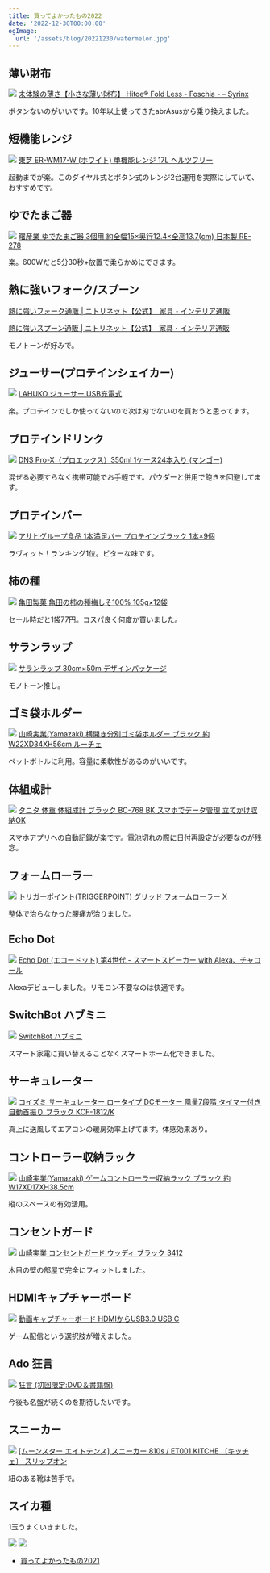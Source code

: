 ```yaml
---
title: 買ってよかったもの2022
date: '2022-12-30T00:00:00'
ogImage:
  url: '/assets/blog/20221230/watermelon.jpg'
---
```



## 薄い財布

![](/assets/blog/20221230/hitoefoldless.jpg)
[未体験の薄さ【小さな薄い財布】 Hitoe® Fold Less \- Foschia \- – Syrinx](https://syrinx.audio/products/hitoe-fold-less-foschia)

ボタンないのがいいです。10年以上使ってきたabrAsusから乗り換えました。

## 短機能レンジ

[![](https://ws-fe.amazon-adsystem.com/widgets/q?_encoding=UTF8&ASIN=B0B5SJHX4Y&Format=_SL160_&ID=AsinImage&MarketPlace=JP&ServiceVersion=20070822&WS=1&tag=111122130-22&language=ja_JP)](http://www.amazon.co.jp/dp/B0B5SJHX4Y/?tag=111122130-22)
[東芝 ER-WM17-W (ホワイト) 単機能レンジ 17L ヘルツフリー](http://www.amazon.co.jp/dp/B0B5SJHX4Y/?tag=111122130-22)

起動までが楽。このダイヤル式とボタン式のレンジ2台運用を実際にしていて、おすすめです。

## ゆでたまご器

[![](https://ws-fe.amazon-adsystem.com/widgets/q?_encoding=UTF8&ASIN=B000HI9BAA&Format=_SL160_&ID=AsinImage&MarketPlace=JP&ServiceVersion=20070822&WS=1&tag=111122130-22&language=ja_JP)](http://www.amazon.co.jp/dp/B000HI9BAA/?tag=111122130-22)
[曙産業 ゆでたまご器 3個用 約全幅15×奥行12.4×全高13.7(cm) 日本製 RE-278](http://www.amazon.co.jp/dp/B000HI9BAA/?tag=111122130-22)

楽。600Wだと5分30秒+放置で柔らかめにできます。

## 熱に強いフォーク/スプーン

[熱に強いフォーク通販 \| ニトリネット【公式】　家具・インテリア通販](https://www.nitori-net.jp/ec/product/8962306/)

[熱に強いスプーン通販 \| ニトリネット【公式】　家具・インテリア通販](https://www.nitori-net.jp/ec/product/8962307/)

モノトーンが好みで。

## ジューサー(プロテインシェイカー)

[![](https://ws-fe.amazon-adsystem.com/widgets/q?_encoding=UTF8&ASIN=B085Y66GWT&Format=_SL160_&ID=AsinImage&MarketPlace=JP&ServiceVersion=20070822&WS=1&tag=111122130-22&language=ja_JP)](http://www.amazon.co.jp/dp/B085Y66GWT/?tag=111122130-22)
[LAHUKO ジューサー USB充電式](http://www.amazon.co.jp/dp/B085Y66GWT/?tag=111122130-22)

楽。プロテインでしか使ってないので次は刃でないのを買おうと思ってます。

## プロテインドリンク

[![](https://ws-fe.amazon-adsystem.com/widgets/q?_encoding=UTF8&ASIN=B011KNOXNU&Format=_SL160_&ID=AsinImage&MarketPlace=JP&ServiceVersion=20070822&WS=1&tag=111122130-22&language=ja_JP)](http://www.amazon.co.jp/dp/B011KNOXNU/?tag=111122130-22)
[DNS Pro-X（プロエックス）350ml 1ケース24本入り (マンゴー)](http://www.amazon.co.jp/dp/B011KNOXNU/?tag=111122130-22)

混ぜる必要すらなく携帯可能でお手軽です。パウダーと併用で飽きを回避してます。

## プロテインバー

[![](https://ws-fe.amazon-adsystem.com/widgets/q?_encoding=UTF8&ASIN=B09KZTQ5G1&Format=_SL160_&ID=AsinImage&MarketPlace=JP&ServiceVersion=20070822&WS=1&tag=111122130-22&language=ja_JP)](http://www.amazon.co.jp/dp/B09KZTQ5G1/?tag=111122130-22)
[アサヒグループ食品 1本満足バー プロテインブラック 1本×9個](http://www.amazon.co.jp/dp/B09KZTQ5G1/?tag=111122130-22)

ラヴィット！ランキング1位。ビターな味です。

## 柿の種

[![](https://ws-fe.amazon-adsystem.com/widgets/q?_encoding=UTF8&ASIN=B00C4Q24XE&Format=_SL160_&ID=AsinImage&MarketPlace=JP&ServiceVersion=20070822&WS=1&tag=111122130-22&language=ja_JP)](http://www.amazon.co.jp/dp/B00C4Q24XE/?tag=111122130-22)
[亀田製菓 亀田の柿の種梅しそ100% 105g×12袋](http://www.amazon.co.jp/dp/B00C4Q24XE/?tag=111122130-22)

セール時だと1袋77円。コスパ良く何度か買いました。

## サランラップ

[![](https://ws-fe.amazon-adsystem.com/widgets/q?_encoding=UTF8&ASIN=B08VSWYWHP&Format=_SL160_&ID=AsinImage&MarketPlace=JP&ServiceVersion=20070822&WS=1&tag=111122130-22&language=ja_JP)](http://www.amazon.co.jp/dp/B08VSWYWHP/?tag=111122130-22)
[サランラップ 30cm×50m デザインパッケージ](http://www.amazon.co.jp/dp/B08VSWYWHP/?tag=111122130-22)

モノトーン推し。

## ゴミ袋ホルダー

[![](https://ws-fe.amazon-adsystem.com/widgets/q?_encoding=UTF8&ASIN=B0868L8BF2&Format=_SL160_&ID=AsinImage&MarketPlace=JP&ServiceVersion=20070822&WS=1&tag=111122130-22&language=ja_JP)](http://www.amazon.co.jp/dp/B0868L8BF2/?tag=111122130-22)
[山崎実業(Yamazaki) 横開き分別ゴミ袋ホルダー ブラック 約W22XD34XH56cm ルーチェ](http://www.amazon.co.jp/dp/B0868L8BF2/?tag=111122130-22)

ペットボトルに利用。容量に柔軟性があるのがいいです。

## 体組成計

[![](https://ws-fe.amazon-adsystem.com/widgets/q?_encoding=UTF8&ASIN=B07Q2WYL77&Format=_SL160_&ID=AsinImage&MarketPlace=JP&ServiceVersion=20070822&WS=1&tag=111122130-22&language=ja_JP)](http://www.amazon.co.jp/dp/B07Q2WYL77/?tag=111122130-22)
[タニタ 体重 体組成計 ブラック BC-768 BK スマホでデータ管理 立てかけ収納OK](http://www.amazon.co.jp/dp/B07Q2WYL77/?tag=111122130-22)

スマホアプリへの自動記録が楽です。電池切れの際に日付再設定が必要なのが残念。

## フォームローラー

[![](https://ws-fe.amazon-adsystem.com/widgets/q?_encoding=UTF8&ASIN=B01A8EKK0M&Format=_SL160_&ID=AsinImage&MarketPlace=JP&ServiceVersion=20070822&WS=1&tag=111122130-22&language=ja_JP)](http://www.amazon.co.jp/dp/B01A8EKK0M/?tag=111122130-22)
[トリガーポイント(TRIGGERPOINT) グリッド フォームローラー X](http://www.amazon.co.jp/dp/B01A8EKK0M/?tag=111122130-22)

整体で治らなかった腰痛が治りました。

## Echo Dot

[![](https://ws-fe.amazon-adsystem.com/widgets/q?_encoding=UTF8&ASIN=B084DWX1PV&Format=_SL160_&ID=AsinImage&MarketPlace=JP&ServiceVersion=20070822&WS=1&tag=111122130-22&language=ja_JP)](http://www.amazon.co.jp/dp/B084DWX1PV/?tag=111122130-22)
[Echo Dot (エコードット) 第4世代 - スマートスピーカー with Alexa、チャコール](http://www.amazon.co.jp/dp/B084DWX1PV/?tag=111122130-22)

Alexaデビューしました。リモコン不要なのは快適です。

## SwitchBot ハブミニ

[![](https://ws-fe.amazon-adsystem.com/widgets/q?_encoding=UTF8&ASIN=B07TTH5TMW&Format=_SL160_&ID=AsinImage&MarketPlace=JP&ServiceVersion=20070822&WS=1&tag=111122130-22&language=ja_JP)](http://www.amazon.co.jp/dp/B07TTH5TMW/?tag=111122130-22)
[SwitchBot ハブミニ](http://www.amazon.co.jp/dp/B07TTH5TMW/?tag=111122130-22)

スマート家電に買い替えることなくスマートホーム化できました。

## サーキュレーター

[![](https://ws-fe.amazon-adsystem.com/widgets/q?_encoding=UTF8&ASIN=B0923JY5FB&Format=_SL160_&ID=AsinImage&MarketPlace=JP&ServiceVersion=20070822&WS=1&tag=111122130-22&language=ja_JP)](http://www.amazon.co.jp/dp/B0923JY5FB/?tag=111122130-22)
[コイズミ サーキュレーター ロータイプ DCモーター 風量7段階 タイマー付き 自動首振り ブラック KCF-1812/K](http://www.amazon.co.jp/dp/B0923JY5FB/?tag=111122130-22)

真上に送風してエアコンの暖房効率上げてます。体感効果あり。

## コントローラー収納ラック

[![](https://ws-fe.amazon-adsystem.com/widgets/q?_encoding=UTF8&ASIN=B085BT3ZBZ&Format=_SL160_&ID=AsinImage&MarketPlace=JP&ServiceVersion=20070822&WS=1&tag=111122130-22&language=ja_JP)](http://www.amazon.co.jp/dp/B085BT3ZBZ/?tag=111122130-22)
[山崎実業(Yamazaki) ゲームコントローラー収納ラック ブラック 約W17XD17XH38.5cm](http://www.amazon.co.jp/dp/B085BT3ZBZ/?tag=111122130-22)

縦のスペースの有効活用。

## コンセントガード
[![](https://ws-fe.amazon-adsystem.com/widgets/q?_encoding=UTF8&ASIN=B06XG57J4C&Format=_SL160_&ID=AsinImage&MarketPlace=JP&ServiceVersion=20070822&WS=1&tag=111122130-22&language=ja_JP)](http://www.amazon.co.jp/dp/B06XG57J4C/?tag=111122130-22)
[山崎実業 コンセントガード ウッディ ブラック 3412](http://www.amazon.co.jp/dp/B06XG57J4C/?tag=111122130-22)

木目の壁の部屋で完全にフィットしました。

## HDMIキャプチャーボード

[![](https://ws-fe.amazon-adsystem.com/widgets/q?_encoding=UTF8&ASIN=B08Z3XDYQ7&Format=_SL160_&ID=AsinImage&MarketPlace=JP&ServiceVersion=20070822&WS=1&tag=111122130-22&language=ja_JP)](http://www.amazon.co.jp/dp/B08Z3XDYQ7/?tag=111122130-22)
[動画キャプチャーボード HDMIからUSB3.0 USB C](http://www.amazon.co.jp/dp/B08Z3XDYQ7/?tag=111122130-22)

ゲーム配信という選択肢が増えました。

## Ado 狂言

[![](https://ws-fe.amazon-adsystem.com/widgets/q?_encoding=UTF8&ASIN=B0BNHBPPJJ&Format=_SL160_&ID=AsinImage&MarketPlace=JP&ServiceVersion=20070822&WS=1&tag=111122130-22&language=ja_JP)](http://www.amazon.co.jp/dp/B0BNHBPPJJ/?tag=111122130-22)
[狂言 (初回限定:DVD＆書籍盤)](http://www.amazon.co.jp/dp/B0BNHBPPJJ/?tag=111122130-22)

今後も名盤が続くのを期待したいです。

## スニーカー

[![](https://ws-fe.amazon-adsystem.com/widgets/q?_encoding=UTF8&ASIN=B07NVVDBZC&Format=_SL160_&ID=AsinImage&MarketPlace=JP&ServiceVersion=20070822&WS=1&tag=111122130-22&language=ja_JP)](http://www.amazon.co.jp/dp/B07NVVDBZC/?tag=111122130-22)
[[ムーンスター エイトテンス] スニーカー 810s / ET001 KITCHE 〔キッチェ〕 スリップオン](http://www.amazon.co.jp/dp/B07NVVDBZC/?tag=111122130-22)

紐のある靴は苦手で。

## スイカ種

1玉うまくいきました。

![](/assets/blog/20221230/watermelon_seed.jpg)
![](/assets/blog/20221230/watermelon.jpg)

* [買ってよかったもの2021](https://deeeki.vercel.app/posts/20211231-bestbuy_2021)
